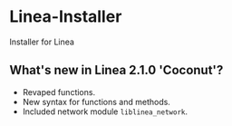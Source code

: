# Linea-Installer
Installer for Linea

## What's new in Linea 2.1.0 'Coconut'?

* Revaped functions.
* New syntax for functions and methods.
* Included network module `liblinea_network`.
